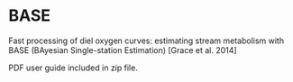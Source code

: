 BASE
====

Fast processing of diel oxygen curves: estimating stream metabolism with BASE (BAyesian Single-station Estimation) [Grace et al. 2014]

PDF user guide included in zip file.
